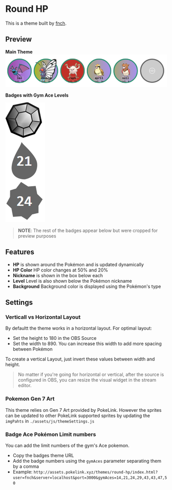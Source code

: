 # Round HP
This is a theme built by [fnch](https://twitter.com/fnch_gg).

## Preview
**Main Theme**
![Preview of the Round HP](assets/img/preview.png)

**Badges with Gym Ace Levels**

![Preview of badges with Gym Ace Levels](assets/img/preview-badges.png)
> **NOTE**: The rest of the badges appear below but were cropped for preview purposes

## Features
 - **HP** is shown around the Pokémon and is updated dynamically
 - **HP Color** HP color changes at 50% and 20%
 - **Nickname** is shown in the box below each
 - **Level** Level is also shown below the Pokémon nickname
 - **Background** Background color is displayed using the Pokémon's type

## Settings

### Verticall vs Horizontal Layout
By defaultt the theme works in a horizontal layout. For optimal layout:

- Set the height to 180 in the OBS Source
- Set the width to 890. You can increase this width to add more spacing between Pokémon

To create a vertical Layout, just invert these values between width and height.

> No matter if you're going for horizontal or vertical, after the source is configured in OBS, you can resize the visual widget in the stream editor.
### Pokemon Gen 7 Art
This theme relies on Gen 7 Art provided by PokeLink. However the sprites can be updated to other PokeLink supported sprites by updating the `imgPahts` in `./assets/js/themeSettings.js`

### Badge Ace Pokémon Limit numbers

You can add the limit numbers of the gym's Ace pokemon. 

- Copy the badges theme URL
- Add the badge numbers using the `gymAces` parameter separating them by a comma
- Example: `http://assets.pokelink.xyz/themes/round-hp/index.html?user=fnch&server=localhost&port=3000&gymAces=14,21,24,29,43,43,47,50`
